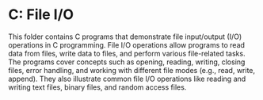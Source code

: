 # C: File I/O

This folder contains C programs that demonstrate file input/output (I/O) operations in C programming. File I/O operations allow programs to read data from files, write data to files, and perform various file-related tasks. The programs cover concepts such as opening, reading, writing, closing files, error handling, and working with different file modes (e.g., read, write, append). They also illustrate common file I/O operations like reading and writing text files, binary files, and random access files.

